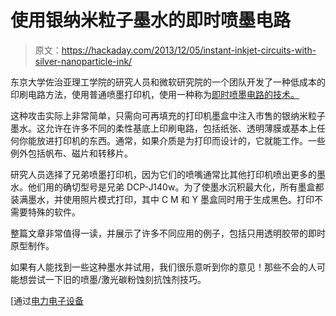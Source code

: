 # 使用银纳米粒子墨水的即时喷墨电路

> 原文：<https://hackaday.com/2013/12/05/instant-inkjet-circuits-with-silver-nanoparticle-ink/>

东京大学佐治亚理工学院的研究人员和微软研究院的一个团队开发了一种低成本的印刷电路方法，使用普通喷墨打印机，使用一种称为[即时喷墨电路的技术。](http://dl.acm.org/citation.cfm?id=2493486)

这种攻击实际上非常简单，只需向可再填充的打印机墨盒中注入市售的银纳米粒子墨水。这允许在许多不同的柔性基底上印刷电路，包括纸张、透明薄膜或基本上任何你能放进打印机的东西。通常，如果介质是为打印而设计的，它就能工作。一些例外包括帆布、磁片和转移片。

研究人员选择了兄弟喷墨打印机，因为它们的喷嘴通常比其他打印机喷出更多的墨水。他们用的确切型号是兄弟 DCP-J140w。为了使墨水沉积最大化，所有墨盒都装满墨水，并使用照片模式打印，其中 C M 和 Y 墨盒同时用于生成黑色。打印不需要特殊的软件。

整篇文章非常值得一读，并展示了许多不同应用的例子，包括只用透明胶带的即时原型制作。

如果有人能找到一些这种墨水并试用，我们很乐意听到你的意见！那些不会的人可能想尝试一下旧的喷墨/激光碳粉蚀刻抗蚀剂技巧。

[通过[电力电子设备](http://powerelectronics.com/blog/georgia-tech-develops-low-cost-circuits-printable-inkjet-printers?NL=PET-01&Issue=PET-01_20131204_PET-01_56&YM_RID=obnoxium@sbcglobal.net&YM_MID=1437369&sfvc4enews=42&cl=article_1)